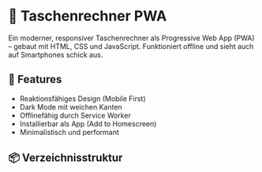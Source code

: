 # 📱 Taschenrechner PWA

Ein moderner, responsiver Taschenrechner als Progressive Web App (PWA) – gebaut mit HTML, CSS und JavaScript. Funktioniert offline und sieht auch auf Smartphones schick aus.

## 🚀 Features

- Reaktionsfähiges Design (Mobile First)
- Dark Mode mit weichen Kanten
- Offlinefähig durch Service Worker
- Installierbar als App (Add to Homescreen)
- Minimalistisch und performant

## 📦 Verzeichnisstruktur


